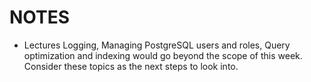 # NOTES

- Lectures Logging, Managing PostgreSQL users and roles, Query optimization and indexing would go beyond the scope of this week. Consider these topics as the next steps to look into.